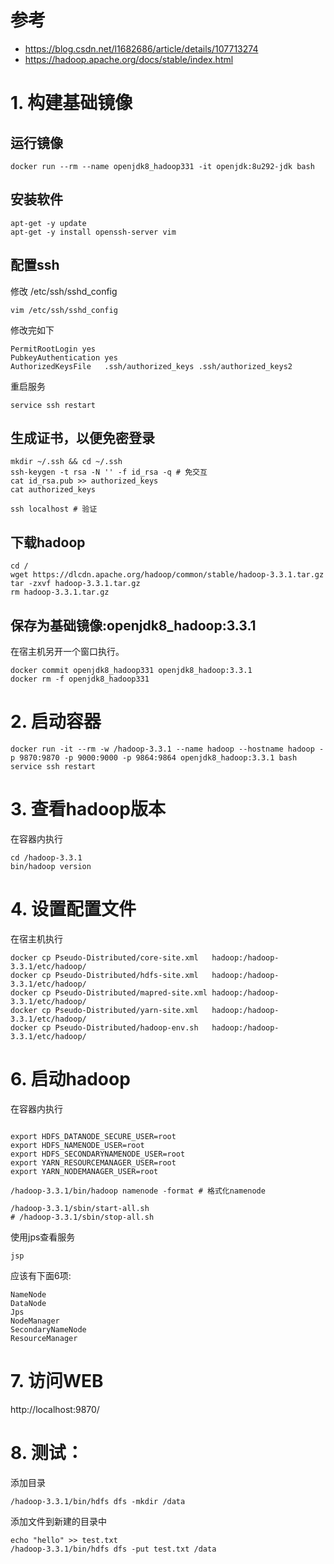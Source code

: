 # 参考
- https://blog.csdn.net/l1682686/article/details/107713274
- https://hadoop.apache.org/docs/stable/index.html

# 1. 构建基础镜像
## 运行镜像
```
docker run --rm --name openjdk8_hadoop331 -it openjdk:8u292-jdk bash
```

## 安装软件
```
apt-get -y update
apt-get -y install openssh-server vim
```

## 配置ssh
修改 /etc/ssh/sshd_config
```
vim /etc/ssh/sshd_config
```

修改完如下
```
PermitRootLogin yes
PubkeyAuthentication yes
AuthorizedKeysFile   .ssh/authorized_keys .ssh/authorized_keys2
```
重启服务
```
service ssh restart
```

## 生成证书，以便免密登录
```
mkdir ~/.ssh && cd ~/.ssh
ssh-keygen -t rsa -N '' -f id_rsa -q # 免交互
cat id_rsa.pub >> authorized_keys
cat authorized_keys

ssh localhost # 验证
```


## 下载hadoop
```
cd /
wget https://dlcdn.apache.org/hadoop/common/stable/hadoop-3.3.1.tar.gz
tar -zxvf hadoop-3.3.1.tar.gz
rm hadoop-3.3.1.tar.gz
```


## 保存为基础镜像:openjdk8_hadoop:3.3.1
在宿主机另开一个窗口执行。
```
docker commit openjdk8_hadoop331 openjdk8_hadoop:3.3.1
docker rm -f openjdk8_hadoop331
```


# 2. 启动容器
```
docker run -it --rm -w /hadoop-3.3.1 --name hadoop --hostname hadoop -p 9870:9870 -p 9000:9000 -p 9864:9864 openjdk8_hadoop:3.3.1 bash
service ssh restart
```


# 3. 查看hadoop版本
在容器内执行
```
cd /hadoop-3.3.1
bin/hadoop version
```


# 4. 设置配置文件
在宿主机执行
```
docker cp Pseudo-Distributed/core-site.xml   hadoop:/hadoop-3.3.1/etc/hadoop/
docker cp Pseudo-Distributed/hdfs-site.xml   hadoop:/hadoop-3.3.1/etc/hadoop/
docker cp Pseudo-Distributed/mapred-site.xml hadoop:/hadoop-3.3.1/etc/hadoop/
docker cp Pseudo-Distributed/yarn-site.xml   hadoop:/hadoop-3.3.1/etc/hadoop/
docker cp Pseudo-Distributed/hadoop-env.sh   hadoop:/hadoop-3.3.1/etc/hadoop/
```

# 6. 启动hadoop
在容器内执行
```

export HDFS_DATANODE_SECURE_USER=root 
export HDFS_NAMENODE_USER=root 
export HDFS_SECONDARYNAMENODE_USER=root 
export YARN_RESOURCEMANAGER_USER=root 
export YARN_NODEMANAGER_USER=root

/hadoop-3.3.1/bin/hadoop namenode -format # 格式化namenode

/hadoop-3.3.1/sbin/start-all.sh
# /hadoop-3.3.1/sbin/stop-all.sh
```

使用jps查看服务
```
jsp
```

应该有下面6项:
```
NameNode
DataNode
Jps
NodeManager
SecondaryNameNode
ResourceManager
```


# 7. 访问WEB
http://localhost:9870/


# 8. 测试：
添加目录
```
/hadoop-3.3.1/bin/hdfs dfs -mkdir /data
```

添加文件到新建的目录中
```
echo "hello" >> test.txt
/hadoop-3.3.1/bin/hdfs dfs -put test.txt /data
```
